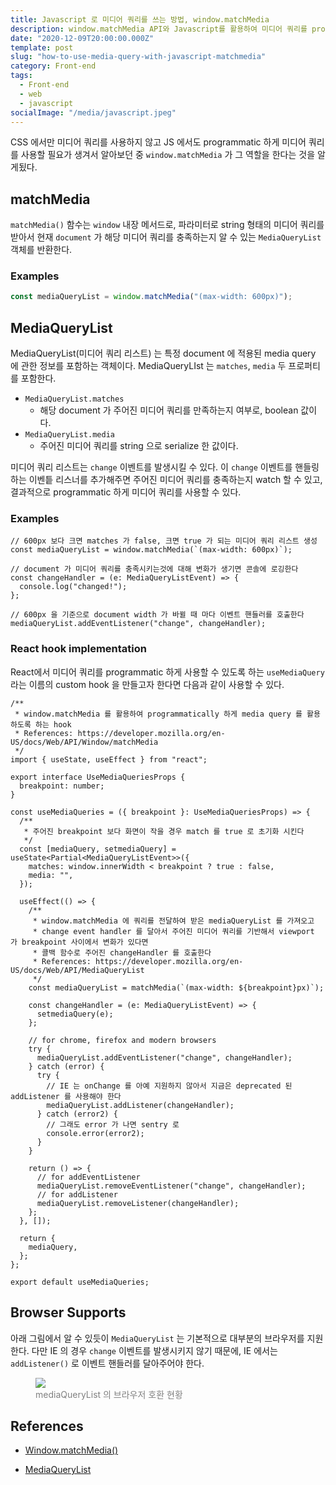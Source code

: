 ```yaml
---
title: Javascript 로 미디어 쿼리를 쓰는 방법, window.matchMedia
description: window.matchMedia API와 Javascript를 활용하여 미디어 쿼리를 programmatic하게 사용하는 방법에 대해서 알아봅시다.
date: "2020-12-09T20:00:00.000Z"
template: post
slug: "how-to-use-media-query-with-javascript-matchmedia"
category: Front-end
tags:
  - Front-end
  - web
  - javascript
socialImage: "/media/javascript.jpeg"
---
```


CSS 에서만 미디어 쿼리를 사용하지 않고 JS 에서도 programmatic 하게 미디어 쿼리를 사용할 필요가 생겨서 알아보던 중 `window.matchMedia` 가 그 역할을 한다는 것을 알게됬다.

## matchMedia

`matchMedia()` 함수는 `window` 내장 메서드로, 파라미터로 string 형태의 미디어 쿼리를 받아서 현재 `document` 가 해당 미디어 쿼리를 충족하는지 알 수 있는 `MediaQueryList` 객체를 반환한다.

### Examples

```jsx
const mediaQueryList = window.matchMedia("(max-width: 600px)");
```

## MediaQueryList

MediaQueryList(미디어 쿼리 리스트) 는 특정 document 에 적용된 media query 에 관한 정보를 포함하는 객체이다. MediaQueryLIst 는 `matches`, `media` 두 프로퍼티를 포함한다.

- `MediaQueryList.matches`
  - 해당 document 가 주어진 미디어 쿼리를 만족하는지 여부로, boolean 값이다.
- `MediaQueryList.media`
  - 주어진 미디어 쿼리를 string 으로 serialize 한 값이다.

미디어 쿼리 리스트는 `change` 이벤트를 발생시킬 수 있다. 이 `change` 이벤트를 핸들링하는 이벤틑 리스너를 추가해주면 주어진 미디어 쿼리를 충족하는지 watch 할 수 있고, 결과적으로 programmatic 하게 미디어 쿼리를 사용할 수 있다.

### Examples

```tsx
// 600px 보다 크면 matches 가 false, 크면 true 가 되는 미디어 쿼리 리스트 생성
const mediaQueryList = window.matchMedia(`(max-width: 600px)`);

// document 가 미디어 쿼리를 충족시키는것에 대해 변화가 생기면 콘솔에 로깅한다
const changeHandler = (e: MediaQueryListEvent) => {
  console.log("changed!");
};

// 600px 을 기준으로 document width 가 바뀔 때 마다 이벤트 핸들러를 호출한다
mediaQueryList.addEventListener("change", changeHandler);
```

### React hook implementation

React에서 미디어 쿼리를 programmatic 하게 사용할 수 있도록 하는 `useMediaQuery` 라는 이름의 custom hook 을 만들고자 한다면 다음과 같이 사용할 수 있다.

```tsx
/**
 * window.matchMedia 를 활용하여 programmatically 하게 media query 를 활용하도록 하는 hook
 * References: https://developer.mozilla.org/en-US/docs/Web/API/Window/matchMedia
 */
import { useState, useEffect } from "react";

export interface UseMediaQueriesProps {
  breakpoint: number;
}

const useMediaQueries = ({ breakpoint }: UseMediaQueriesProps) => {
  /**
   * 주어진 breakpoint 보다 화면이 작을 경우 match 를 true 로 초기화 시킨다
   */
  const [mediaQuery, setmediaQuery] = useState<Partial<MediaQueryListEvent>>({
    matches: window.innerWidth < breakpoint ? true : false,
    media: "",
  });

  useEffect(() => {
    /**
     * window.matchMedia 에 쿼리를 전달하여 받은 mediaQueryList 를 가져오고
     * change event handler 를 달아서 주어진 미디어 쿼리를 기반해서 viewport 가 breakpoint 사이에서 변화가 있다면
     * 콜백 함수로 주어진 changeHandler 를 호출한다
     * References: https://developer.mozilla.org/en-US/docs/Web/API/MediaQueryList
     */
    const mediaQueryList = matchMedia(`(max-width: ${breakpoint}px)`);

    const changeHandler = (e: MediaQueryListEvent) => {
      setmediaQuery(e);
    };

    // for chrome, firefox and modern browsers
    try {
      mediaQueryList.addEventListener("change", changeHandler);
    } catch (error) {
      try {
        // IE 는 onChange 를 아예 지원하지 않아서 지금은 deprecated 된 addListener 를 사용해야 한다
        mediaQueryList.addListener(changeHandler);
      } catch (error2) {
        // 그래도 error 가 나면 sentry 로
        console.error(error2);
      }
    }

    return () => {
      // for addEventListener
      mediaQueryList.removeEventListener("change", changeHandler);
      // for addListener
      mediaQueryList.removeListener(changeHandler);
    };
  }, []);

  return {
    mediaQuery,
  };
};

export default useMediaQueries;
```

## Browser Supports

아래 그림에서 알 수 있듯이 `MediaQueryList` 는 기본적으로 대부분의 브라우저를 지원한다. 다만 IE 의 경우 `change` 이벤트를 발생시키지 않기 때문에, IE 에서는 `addListener()` 로 이벤트 핸들러를 달아주어야 한다.

<figure>
  <img src="/media/matchmedia/Screen_Shot_2020-12-04_at_6.21.51_PM.png"/>
  <figcaption style="color: grey;">mediaQueryList 의 브라우저 호환 현황</figcaption>
</figure>

## References

- [Window.matchMedia()](https://developer.mozilla.org/en-US/docs/Web/API/Window/matchMedia)

- [MediaQueryList](https://developer.mozilla.org/en-US/docs/Web/API/MediaQueryList)
